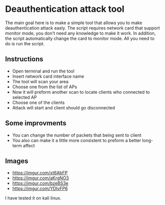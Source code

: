 # Deauthentication attack tool
The main goal here is to make a simple tool that allows you to make deauthentication attack easly.
The script requires network card that support monitor mode, you don't need any knowledge to make it work.
In addition, the script automatically change the card to monitor mode.
All you need to do is run the script.


## Instructions
- Open terminal and run the tool
- Insert network card interface name
- The tool will scan your area
- Choose one from the list of APs
- Now it will preform another scan to locate clients who connected to selected AP
- Choose one of the clients
- Attack will start and client should go disconnected

## Some improvments
- You can change the number of packets that being sent to client
- You also can make it a little more consistent to preform a better long-term affect

## Images
- https://imgur.com/xt6AbFP
- https://imgur.com/aKrgNO3
- https://imgur.com/bzeBS3e
- https://imgur.com/YDIvFP6

I have tested it on kali linux.
